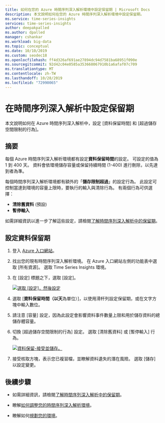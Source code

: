 ```yaml
---
title: 如何在您的 Azure 時間序列深入解析環境中設定保留期 | Microsoft Docs
description: 本文說明如何在您的 Azure 時間序列深入解析環境中設定保留期。
ms.service: time-series-insights
services: time-series-insights
author: deepakpalled
ms.author: dpalled
manager: cshankar
ms.workload: big-data
ms.topic: conceptual
ms.date: 10/10/2019
ms.custom: seodec18
ms.openlocfilehash: ff4d326af691ae27894dc94d7581ba68951f090e
ms.sourcegitcommit: 92d42c04e0585a353668067910b1a6afaf07c709
ms.translationtype: MT
ms.contentlocale: zh-TW
ms.lasthandoff: 10/28/2019
ms.locfileid: "72990065"
---
```

# <a name="configuring-retention-in-time-series-insights"></a>在時間序列深入解析中設定保留期

本文說明如何在 Azure 時間序列深入解析中，設定 [資料保留時間] 和 [超過儲存空間限制的行為]。

## <a name="summary"></a>摘要

每個 Azure 時間序列深入解析環境都有設定**資料保留時間**的設定。 可設定的值為 1 到 400 天。 資料會依環境儲存容量或保留持續時間 (1-400) 進行刪除，以先達到者為準。

每個時間序列深入解析環境都有額外的「**儲存限制超過**」的設定行為。 此設定可控制當達到環境的容量上限時，要執行的輸入與清除行為。 有兩個行為可供選擇：

- **清除舊資料** (預設)
- **暫停輸入**

如需詳細資訊以進一步了解這些設定，請檢閱[了解時間序列深入解析中的保留期](time-series-insights-concepts-retention.md)。  

## <a name="configure-data-retention"></a>設定資料保留期

1. 登入 [Azure 入口網站](https://portal.azure.com)。

1. 找出您的現有時間序列深入解析環境。 在 Azure 入口網站左側的功能表中選取 [所有資源]。 選取 Time Series Insights 環境。

1. 在 [設定] 標題之下，選取 [設定]。

    [![選取 [設定]，然後設定](media/data-retention/1-configure-data-retention.png)](media/data-retention/1-configure-data-retention.png#lightbox)

1. 選取 [**資料保留時間（以天**為單位）]，以使用滑杆列設定保留期，或在文字方塊中輸入數位。

1. 請注意 [容量] 設定，因為此設定會影響資料事件數量上限和用於儲存資料的總儲存體容量。

1. 切換 [超過儲存空間限制的行為] 設定。 選取 [清除舊資料] 或 [暫停輸入] 行為。

    [![資料保留-接受並儲存。](media/data-retention/2-accept-and-save.png)](media/data-retention/2-accept-and-save.png#lightbox)

1. 接受核取方塊，表示您已複習檔，並瞭解資料遺失的潛在風險。 選取 [儲存] 以設定變更。

## <a name="next-steps"></a>後續步驟

- 如需詳細資訊，請檢閱[了解時間序列深入解析中的保留期](time-series-insights-concepts-retention.md)。

- 瞭解[如何調整您的時間序列深入解析環境](time-series-insights-how-to-scale-your-environment.md)。

- 瞭解如何[規劃您的環境](time-series-insights-environment-planning.md)。